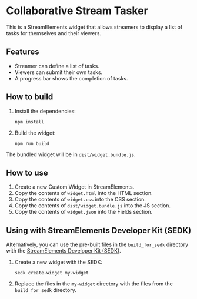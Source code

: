 # Collaborative Stream Tasker

This is a StreamElements widget that allows streamers to display a list of tasks for themselves and their viewers.

## Features

- Streamer can define a list of tasks.
- Viewers can submit their own tasks.
- A progress bar shows the completion of tasks.

## How to build

1. Install the dependencies:
   ```
   npm install
   ```
2. Build the widget:
   ```
   npm run build
   ```

The bundled widget will be in `dist/widget.bundle.js`.

## How to use

1. Create a new Custom Widget in StreamElements.
2. Copy the contents of `widget.html` into the HTML section.
3. Copy the contents of `widget.css` into the CSS section.
4. Copy the contents of `dist/widget.bundle.js` into the JS section.
5. Copy the contents of `widget.json` into the Fields section.

## Using with StreamElements Developer Kit (SEDK)

Alternatively, you can use the pre-built files in the `build_for_sedk` directory with the [StreamElements Developer Kit (SEDK)](https://github.com/StreamElements/sedk).

1. Create a new widget with the SEDK:
   ```
   sedk create-widget my-widget
   ```
2. Replace the files in the `my-widget` directory with the files from the `build_for_sedk` directory.
